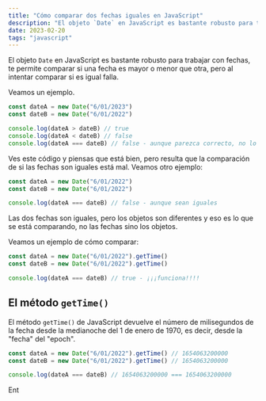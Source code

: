 ```yaml
---
title: "Cómo comparar dos fechas iguales en JavaScript"
description: "El objeto `Date` en JavaScript es bastante robusto para trabajar con fechas, te permite comparar si una fecha es mayor o menor que otra, pero al intentar comparar si es igual falla."
date: 2023-02-20
tags: "javascript"
---
```



El objeto `Date` en JavaScript es bastante robusto para trabajar con fechas, te permite comparar si una fecha es mayor o menor que otra, pero al intentar comparar si es igual falla.

Veamos un ejemplo.

```jsx
const dateA = new Date("6/01/2023")
const dateB = new Date("6/01/2022")

console.log(dateA > dateB) // true
console.log(dateA < dateB) // false
console.log(dateA === dateB) // false - aunque parezca correcto, no lo es.
```

Ves este código y piensas que está bien, pero resulta que la comparación de si las fechas son iguales está mal. Veamos otro ejemplo:

```jsx
const dateA = new Date("6/01/2022")
const dateB = new Date("6/01/2022")

console.log(dateA === dateB) // false - aunque sean iguales
```

Las dos fechas son iguales, pero los objetos son diferentes y eso es lo que se está comparando, no las fechas sino los objetos.

Veamos un ejemplo de cómo comparar:

```jsx
const dateA = new Date("6/01/2022").getTime()
const dateB = new Date("6/01/2022").getTime()

console.log(dateA === dateB) // true - ¡¡¡funciona!!!!
```

## El método `getTime()`

El método `getTime()` de JavaScript devuelve el número de milisegundos de la fecha desde la medianoche del 1 de enero de 1970, es decir, desde la "fecha" del "epoch".

```jsx
const dateA = new Date("6/01/2022").getTime() // 1654063200000
const dateB = new Date("6/01/2022").getTime() // 1654063200000

console.log(dateA === dateB) // 1654063200000 === 1654063200000
```

Ent
